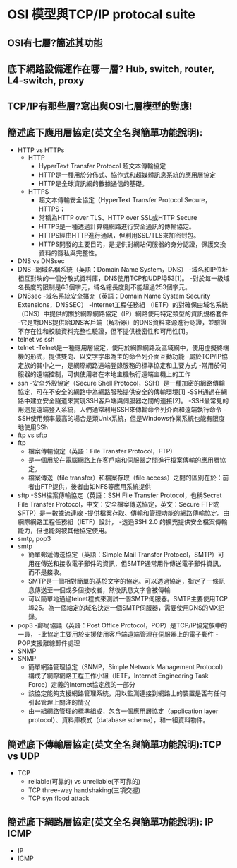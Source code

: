 # OSI 模型與TCP/IP protocal suite

## OSI有七層?簡述其功能

## 底下網路設備運作在哪一層? Hub, switch, router, L4-switch, proxy
## TCP/IP有那些層?寫出與OSI七層模型的對應!

## 簡述底下應用層協定(英文全名與簡單功能說明):
- HTTP vs HTTPs
  - HTTP
    - HyperText Transfer Protocol 超文本傳輸協定
    - HTTP是一種用於分佈式、協作式和超媒體訊息系統的應用層協定
    - HTTP是全球資訊網的數據通信的基礎。
  - HTTPS
    - 超文本傳輸安全協定（HyperText Transfer Protocol Secure，HTTPS；
    - 常稱為HTTP over TLS、HTTP over SSL或HTTP Secure
    - HTTPS是一種透過計算機網路進行安全通訊的傳輸協定。
    - HTTPS經由HTTP進行通訊，但利用SSL/TLS來加密封包。
    - HTTPS開發的主要目的，是提供對網站伺服器的身分認證，保護交換資料的隱私與完整性。 
- DNS vs DNSsec
 - DNS
   -網域名稱系統（英語：Domain Name System，DNS）
   -域名和IP位址相互對映的一個分散式資料庫，DNS使用TCP和UDP埠53[1]。
   -對於每一級域名長度的限制是63個字元，域名總長度則不能超過253個字元。
 - DNSsec
   -域名系統安全擴充（英語：Domain Name System Security Extensions，DNSSEC）
   -Internet工程任務組 （IETF）的對確保由域名系統 （DNS）中提供的關於網際網路協定（IP）網路使用特定類型的資訊規格套件
   -它是對DNS提供給DNS客戶端（解析器）的DNS資料來源進行認證，並驗證不存在性和校驗資料完整性驗證，但不提供機密性和可用性[1]。
- telnet vs ssh
 - telnet 
   -Telnet是一種應用層協定，使用於網際網路及區域網中，使用虛擬終端機的形式，提供雙向、以文字字串為主的命令列介面互動功能
   -屬於TCP/IP協定族的其中之一，是網際網路遠端登錄服務的標準協定和主要方式
   -常用於伺服器的遠端控制，可供使用者在本地主機執行遠端主機上的工作
 - ssh
   -安全外殼協定（Secure Shell Protocol，SSH）是一種加密的網路傳輸協定，可在不安全的網路中為網路服務提供安全的傳輸環境[1]
   -SSH通過在網路中建立安全隧道來實現SSH客戶端與伺服器之間的連接[2]。
   -SSH最常見的用途是遠端登入系統，人們通常利用SSH來傳輸命令列介面和遠端執行命令
   -SSH使用頻率最高的場合是類Unix系統，但是Windows作業系統也能有限度地使用SSh
- ftp vs sftp
 - ftp
   - 檔案傳輸協定（英語：File Transfer Protocol，FTP)
   - 是一個用於在電腦網路上在客戶端和伺服器之間進行檔案傳輸的應用層協定。
   - 檔案傳送（file transfer）和檔案存取（file access）之間的區別在於：前者由FTP提供，後者由如NFS等應用系統提供
 - sftp
   -SSH檔案傳輸協定（英語：SSH File Transfer Protocol，也稱Secret File Transfer Protocol，中文：安全檔案傳送協定，英文：Secure FTP或SFTP）是一數據流連線
   -提供檔案存取、傳輸和管理功能的網路傳輸協定。由網際網路工程任務組（IETF）設計，
   -透過SSH 2.0 的擴充提供安全檔案傳輸能力，但也能夠被其他協定使用。
- smtp, pop3
 - smtp
   - 簡單郵遞傳送協定（英語：Simple Mail Transfer Protocol，SMTP）可用在傳送和接收電子郵件的資訊，但SMTP通常用作傳送電子郵件資訊，而不是接收。
   - SMTP是一個相對簡單的基於文字的協定。可以透過協定，指定了一條訊息傳送至一個或多個接收者，然後訊息文字會被傳輸
   - 可以簡單地通過telnet程式來測試一個SMTP伺服器。SMTP主要使用TCP埠25。為一個給定的域名決定一個SMTP伺服器，需要使用DNS的MX記錄。
 - pop3
   -郵局協議（英語：Post Office Protocol，POP）是TCP/IP協定族中的一員，
   -此協定主要用於支援使用客戶端遠端管理在伺服器上的電子郵件
   -POP支援離線郵件處理
- SNMP
 - SNMP
   - 簡單網路管理協定（SNMP，Simple Network Management Protocol）構成了網際網路工程工作小組（IETF，Internet Engineering Task Force）定義的Internet協定族的一部分
   - 該協定能夠支援網路管理系統，用以監測連接到網路上的裝置是否有任何引起管理上關注的情況
   - 由一組網路管理的標準組成，包含一個應用層協定（application layer protocol）、資料庫模式（database schema），和一組資料物件。
## 簡述底下傳輸層協定(英文全名與簡單功能說明):TCP vs UDP
- TCP
  - reliable(可靠的) vs unreliable(不可靠的)
  - TCP three-way handshaking(三項交握)  
  - TCP syn flood attack

## 簡述底下網路層協定(英文全名與簡單功能說明): IP   ICMP
- IP
- ICMP
